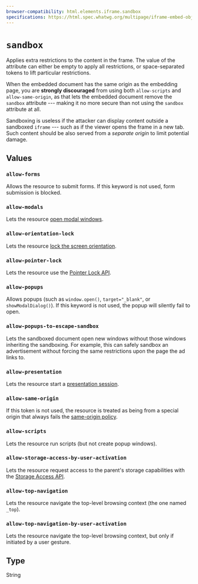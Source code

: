 ```yaml
---
browser-compatibility: html.elements.iframe.sandbox
specifications: https://html.spec.whatwg.org/multipage/iframe-embed-object.html#attr-iframe-sandbox
---
```


# `sandbox`

Applies extra restrictions to the content in the frame. The value of the attribute can either be empty to apply all restrictions, or space-separated tokens to lift particular restrictions.

When the embedded document has the same origin as the embedding page, you are **strongly discouraged** from using both `allow-scripts` and `allow-same-origin`, as that lets the embedded document remove the `sandbox` attribute --- making it no more secure than not using the `sandbox` attribute at all.

Sandboxing is useless if the attacker can display content outside a sandboxed `iframe` --- such as if the viewer opens the frame in a new tab. Such content should be also served from a *separate origin* to limit potential damage.

## Values

### `allow-forms`

Allows the resource to submit forms. If this keyword is not used, form submission is blocked.

### `allow-modals`

Lets the resource [open modal windows](https://html.spec.whatwg.org/multipage/origin.html#sandboxed-modals-flag).

### `allow-orientation-lock`

Lets the resource [lock the screen orientation](https://developer.mozilla.org/en-US/docs/Web/API/Screen/lockOrientation).

### `allow-pointer-lock`

Lets the resource use the [Pointer Lock API](https://developer.mozilla.org/en-US/docs/WebAPI/Pointer_Lock).

### `allow-popups`

Allows popups (such as `window.open()`, `target="_blank"`, or `showModalDialog()`). If this keyword is not used, the popup will silently fail to open.

### `allow-popups-to-escape-sandbox`

Lets the sandboxed document open new windows without those windows inheriting the sandboxing. For example, this can safely sandbox an advertisement without forcing the same restrictions upon the page the ad links to.

### `allow-presentation`

Lets the resource start a [presentation session](https://developer.mozilla.org/en-US/docs/Web/API/PresentationRequest).

### `allow-same-origin`

If this token is not used, the resource is treated as being from a special origin that always fails the [same-origin
 policy](https://developer.mozilla.org/en-US/docs/Web/Security/Same-origin_policy).

### `allow-scripts`

Lets the resource run scripts (but not create popup windows).

### `allow-storage-access-by-user-activation`

Lets the resource request access to the parent's storage capabilities with the [Storage Access API](https://developer.mozilla.org/en-US/docs/Web/API/Storage_Access_API).

### `allow-top-navigation`

Lets the resource navigate the top-level browsing context (the one named `_top`).

### `allow-top-navigation-by-user-activation`

Lets the resource navigate the top-level browsing context, but only if initiated by a user gesture.

## Type

String
